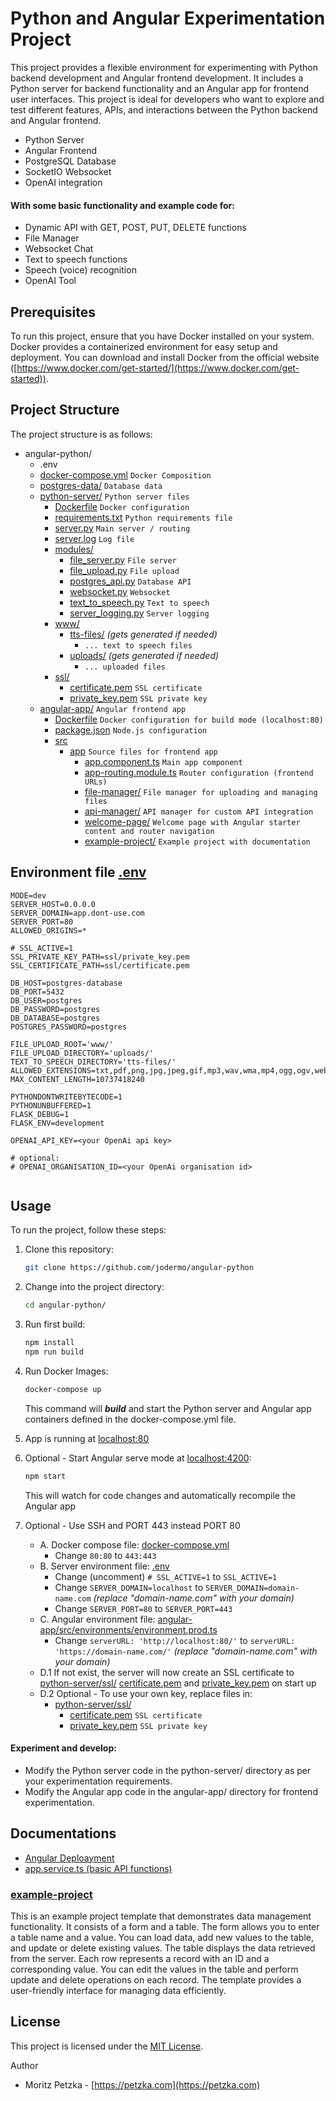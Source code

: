 # Python and Angular Experimentation Project

This project provides a flexible environment for experimenting with Python backend development and Angular frontend development. It includes a Python server for backend functionality and an Angular app for frontend user interfaces. This project is ideal for developers who want to explore and test different features, APIs, and interactions between the Python backend and Angular frontend.

- Python Server
- Angular Frontend
- PostgreSQL Database
- SocketIO Websocket
- OpenAI integration

#### With some basic functionality and example code for:
- Dynamic API with GET, POST, PUT, DELETE functions
- File Manager
- Websocket Chat
- Text to speech functions
- Speech (voice) recognition
- OpenAI Tool

## Prerequisites

To run this project, ensure that you have Docker installed on your system. Docker provides a containerized environment for easy setup and deployment. You can download and install Docker from the official website ([https://www.docker.com/get-started/](https://www.docker.com/get-started)).

## Project Structure

The project structure is as follows:

- angular-python/
  - .env
  - [docker-compose.yml](./docker-compose.yml) `Docker Composition`
  - [postgres-data/](postgres-data/) `Database data`
  - [python-server/](./python-server) `Python server files`
    - [Dockerfile](./python-server/Dockerfile) `Docker configuration`
    - [requirements.txt](./python-server/requirements.txt) `Python requirements file`
    - [server.py](./python-server/server.py) `Main server / routing`
    - [server.log](./python-server/server.log) `Log file`
    - [modules/](./python-server/modules/) 
      - [file_server.py](python-server/modules/file_server.py)  `File server`
      - [file_upload.py](./python-server/modules/file_upload.py) `File upload`
      - [postgres_api.py](./python-server/modules/postgres_api.py) `Database API`
      - [websocket.py](./python-server/modules/websocket.py) `Websocket`
      - [text_to_speech.py](./python-server/modules/text_to_speech.py) `Text to speech`
      - [server_logging.py](./python-server/modules/server_logging.py) `Server logging`
    - [www/](./python-server/www/)
      - [tts-files/](./python-server/www/tts-files/) *(gets generated if needed)*
        - `... text to speech files`
      - [uploads/](./python-server/www/uploads/) *(gets generated if needed)*
        - `... uploaded files`
    - [ssl/](./python-server/ssl/)
      - [certificate.pem](python-server/ssl/certificate.pem)  `SSL certificate`
      - [private_key.pem](python-server/ssl/private_key.pem)  `SSL private key`
  - [angular-app/](./angular-app/)  `Angular frontend app`
    - [Dockerfile](./angular-app/Dockerfile_build) `Docker configuration for build mode (localhost:80)`
    - [package.json](./angular-app/package.json) `Node.js configuration`
    - [src](./angular-app/src/) 
      - [app](./angular-app/src/app) `Source files for frontend app`
        - [app.component.ts](./angular-app/src/app/app.component.ts) `Main app component`
        - [app-routing.module.ts](./angular-app/src/app/app-routing.module.ts) `Router configuration (frontend URLs)`
        - [file-manager/](./angular-app/src/app/file-manager/) `File manager for uploading and managing files`
        - [api-manager/](./angular-app/src/app/api-manager/) `API manager for custom API integration`
        - [welcome-page/](./angular-app/src/app/welcome-page/) `Welcome page with Angular starter content and router navigation`
        - [example-project/](./angular-app/src/app/example-project/) `Example project with documentation`


## Environment file [.env](./.env)

```dotenv
MODE=dev
SERVER_HOST=0.0.0.0
SERVER_DOMAIN=app.dont-use.com
SERVER_PORT=80
ALLOWED_ORIGINS=*

# SSL_ACTIVE=1
SSL_PRIVATE_KEY_PATH=ssl/private_key.pem
SSL_CERTIFICATE_PATH=ssl/certificate.pem

DB_HOST=postgres-database
DB_PORT=5432
DB_USER=postgres
DB_PASSWORD=postgres
DB_DATABASE=postgres
POSTGRES_PASSWORD=postgres

FILE_UPLOAD_ROOT='www/'
FILE_UPLOAD_DIRECTORY='uploads/'
TEXT_TO_SPEECH_DIRECTORY='tts-files/'
ALLOWED_EXTENSIONS=txt,pdf,png,jpg,jpeg,gif,mp3,wav,wma,mp4,ogg,ogv,webm,csv
MAX_CONTENT_LENGTH=10737418240

PYTHONDONTWRITEBYTECODE=1
PYTHONUNBUFFERED=1
FLASK_DEBUG=1
FLASK_ENV=development

OPENAI_API_KEY=<your OpenAi api key>

# optional: 
# OPENAI_ORGANISATION_ID=<your OpenAi organisation id>


```

## Usage

To run the project, follow these steps:

1. Clone this repository:

    ```bash
   git clone https://github.com/jodermo/angular-python
    ```

2. Change into the project directory:
    ```bash
   cd angular-python/
    ```
   
3. Run first build:
    ```bash
    npm install
    npm run build
    ```
   
4. Run Docker Images:
    ```bash
    docker-compose up
    ```
    This command will ***build*** and start the Python server and Angular app containers defined in the docker-compose.yml file.

5. App is running at [localhost:80](http://localhost:80)

6. Optional - Start Angular serve mode at [localhost:4200](http://localhost:4200):
    ```bash
    npm start
    ```
   This will watch for code changes and automatically recompile the Angular app

7. Optional - Use SSH and PORT 443 instead PORT 80
   - A. Docker compose file: [docker-compose.yml](./docker-compose.yml)
      - Change `80:80` to `443:443`
   - B. Server environment file: [.env](./.env)
     - Change (uncomment) `# SSL_ACTIVE=1` to `SSL_ACTIVE=1`
     - Change `SERVER_DOMAIN=localhost` to `SERVER_DOMAIN=domain-name.com` *(replace "domain-name.com" with your domain)*
     - Change `SERVER_PORT=80` to `SERVER_PORT=443`
   - C. Angular environment file: [angular-app/src/environments/environment.prod.ts](./angular-app/src/environments/environment.prod.ts)
     - Change `serverURL: 'http://localhost:80/'` to `serverURL: 'https://domain-name.com/'` *(replace "domain-name.com" with your domain)*
   - D.1 If not exist, the server will now create an SSL certificate to [python-server/ssl/](./python-server/ssl/) [certificate.pem](python-server/ssl/certificate.pem)  and [private_key.pem](python-server/ssl/private_key.pem) on start up
   - D.2 Optional - To use your own key, replace files in:
     - [python-server/ssl/](./python-server/ssl/)
       - [certificate.pem](python-server/ssl/certificate.pem)  `SSL certificate`
       - [private_key.pem](python-server/ssl/private_key.pem)  `SSL private key`

#### Experiment and develop:

- Modify the Python server code in the python-server/ directory as per your experimentation requirements.
- Modify the Angular app code in the angular-app/ directory for frontend experimentation.

## Documentations
- [Angular Deploayment](./documentation/angular-deployment.md)
- [app.service.ts (basic API functions)](./documentation/app.service.ts.md)

### [example-project](./documentation/example-project.md)

This is an example project template that demonstrates data management functionality. It consists of a form and a table. The form allows you to enter a table name and a value. You can load data, add new values to the table, and update or delete existing values. The table displays the data retrieved from the server. Each row represents a record with an ID and a corresponding value. You can edit the values in the table and perform update and delete operations on each record. The template provides a user-friendly interface for managing data efficiently.

## License

This project is licensed under the [MIT License](LICENSE).

Author
- Moritz Petzka - [https://petzka.com](https://petzka.com)
